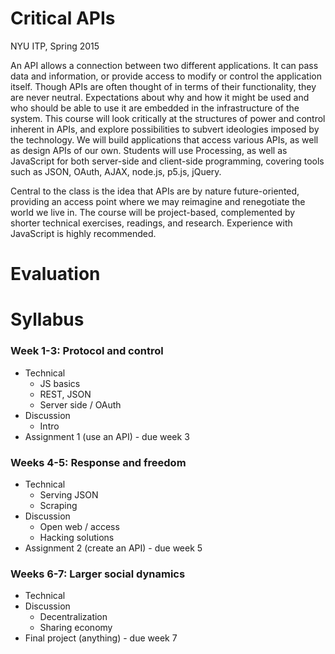 Critical APIs
=================

NYU ITP, Spring 2015

An API allows a connection between two different applications. It can pass data and information, or provide access to modify or control the application itself. Though APIs are often thought of in terms of their functionality, they are never neutral. Expectations about why and how it might be used and who should be able to use it are embedded in the infrastructure of the system. This course will look critically at the structures of power and control inherent in APIs, and explore possibilities to subvert ideologies imposed by the technology. We will build applications that access various APIs, as well as design APIs of our own. Students will use Processing, as well as JavaScript for both server-side and client-side programming, covering tools such as JSON, OAuth, AJAX, node.js, p5.js, jQuery.

Central to the class is the idea that APIs are by nature future-oriented, providing an access point where we may reimagine and renegotiate the world we live in. The course will be project-based, complemented by shorter technical exercises, readings, and research. Experience with JavaScript is highly recommended.	

# Evaluation

# Syllabus

### Week 1-3: Protocol and control
* Technical
  * JS basics
  * REST, JSON
  * Server side / OAuth
* Discussion
  * Intro
* Assignment 1 (use an API) - due week 3

### Weeks 4-5: Response and freedom
* Technical
  * Serving JSON
  * Scraping
* Discussion
  * Open web / access
  * Hacking solutions
* Assignment 2 (create an API) - due week 5

### Weeks 6-7: Larger social dynamics
* Technical
* Discussion
  * Decentralization
  * Sharing economy
* Final project (anything) - due week 7
